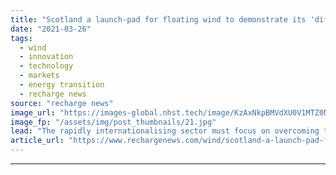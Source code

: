 ```yaml
---
title: "Scotland a launch-pad for floating wind to demonstrate its 'difference' -  BlueFloat CEO"
date: "2021-03-26"
tags: 
  - wind
  - innovation
  - technology
  - markets
  - energy transition
  - recharge news
source: "recharge news"
image_url: "https://images-global.nhst.tech/image/KzAxNkpBMVdXU0V1MTZ0NnR4bk9UZjcvT09tajAzNjU2cWZaREdOanNWZz0=/nhst/binary/e0da0298fd23a9ee33b0de683a6f2ac7"
image_fp: "/assets/img/post_thumbnails/21.jpg"
lead: "The rapidly internationalising sector must focus on overcoming the challenges of industrialisation and local economic development as it heads for the potentially transformative ScotWind auction, says Carlos Martin"
article_url: "https://www.rechargenews.com/wind/scotland-a-launch-pad-for-floating-wind-to-demonstrate-its-difference-bluefloat-ceo/2-1-987842"
---
```


---
